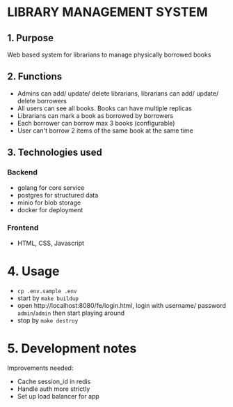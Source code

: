 # LIBRARY MANAGEMENT SYSTEM

## 1. Purpose

Web based system for librarians to manage physically borrowed books

## 2. Functions

- Admins can add/ update/ delete librarians, librarians can add/ update/ delete borrowers
- All users can see all books. Books can have multiple replicas
- Librarians can mark a book as borrowed by borrowers
- Each borrower can borrow max 3 books (configurable)
- User can't borrow 2 items of the same book at the same time

## 3. Technologies used

### Backend

- golang for core service
- postgres for structured data
- minio for blob storage
- docker for deployment

### Frontend

- HTML, CSS, Javascript

# 4. Usage

- `cp .env.sample .env`
- start by `make buildup`
- open http://localhost:8080/fe/login.html, login with username/ password `admin`/`admin` then start playing around
- stop by `make destroy`

# 5. Development notes

Improvements needed:

- Cache session_id in redis
- Handle auth more strictly
- Set up load balancer for app
